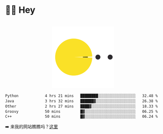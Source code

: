 
# 👋🏻 Hey
<div align="center">
	<br>
	<img src="https://raw.githubusercontent.com/Aniket965/Aniket965/master/pacman.svg?sanitize=true" width="200" height="200">
	<br>
</div>

<!--START_SECTION:waka-->

```txt
Python            4 hrs 21 mins   ████████░░░░░░░░░░░░░░░░░   32.48 %
Java              3 hrs 32 mins   ██████▓░░░░░░░░░░░░░░░░░░   26.38 %
Other             2 hrs 27 mins   ████▓░░░░░░░░░░░░░░░░░░░░   18.33 %
Groovy            50 mins         █▓░░░░░░░░░░░░░░░░░░░░░░░   06.25 %
C++               50 mins         █▓░░░░░░░░░░░░░░░░░░░░░░░   06.24 %
```

<!--END_SECTION:waka-->

 ➡️  来我的网站瞧瞧吗？[这里](https://www.shaolongfei.com)
